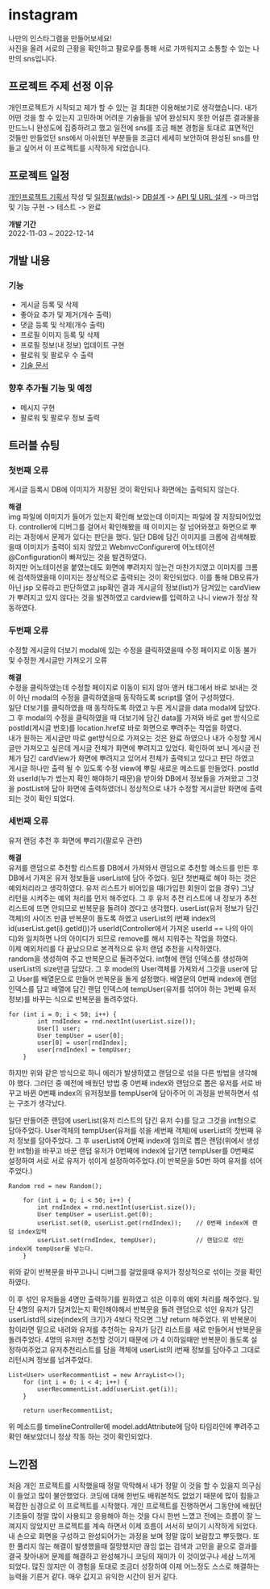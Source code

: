 # instagram
나만의 인스타그램을 만들어보세요!<br>
사진을 올려 서로의 근황을 확인하고 팔로우를 통해 서로 가까워지고 소통할 수 있는 나만의 sns입니다.


## 프로젝트 주제 선정 이유
개인프로젝트가 시작되고 제가 할 수 있는 걸 최대한 이용해보기로 생각했습니다. 내가 어떤 것을 할 수 있는지 고민하며 어려운 기술들을 넣어 완성되지 못한 어설픈 결과물을 만드느니 완성도에 집중하려고 했고 일전에 sns를 조금 해본 경험을 토대로 표면적인 것들만 만들었던 sns에서 아쉬웠던 부분들을 조금더 세세히 보안하여 완성된 sns를 만들고 싶어서 이 프로젝트를 시작하게 되었습니다.


##  프로젝트 일정
[개인프로젝트 기획서](https://ovenapp.io/view/a518sWUffUJ0LFCA5UFwKcKceCKJarWT#TUUFX) 작성 및 [일정표(wds)](https://docs.google.com/spreadsheets/d/1nWCcQ2uxeilCxMUCkrlJpY8r_5RhIo2I9wTOAgLvmPc/edit#gid=0)-> [DB설계](https://docs.google.com/spreadsheets/d/1TFikyslZJnriAMZxrpbF8gzqchIujMSILeB3M4-SN40/edit#gid=0) -> [API 및 URL 설계](https://docs.google.com/spreadsheets/d/1LaX4n7nSAR0B9mIBwdZJ_XEVHodPvFcjNHNYxWxjDJU/edit#gid=0) -> 마크업 및 기능 구현 -> 테스트 -> 완료

**개발 기간**<br>
2022-11-03 ~ 2022-12-14

## 개발 내용
### 기능
- 게시글 등록 및 삭제
- 좋아요 추가 및 제거(개수 출력)
- 댓글 등록 및 삭제(개수 출력)
- 프로필 이미지 등록 및 삭제
- 프로필 정보(내 정보) 업데이트 구현
- 팔로워 및 팔로우 수 출력<br>
- [기술 문서](https://www.notion.so/instagram-3c60c7a71b184753befa778f95678c5e)

### 향후 추가될 기능 및 예정
- 메시지 구현
- 팔로워 및 팔로우 정보 출력

## 트러블 슈팅
### 첫번째 오류
게시글 등록시 DB에 이미지가 저장된 것이 확인되나 화면에는 출력되지 않는다.<br>

**해결**<br>
img 파일에 이미지가 들어가 있는지 확인해 보았는데 이미지는 파일에 잘 저장되어있었다. controller에 디버그를 걸어서 확인해봤을 때 이미지는 잘 넘어와졌고 화면으로 뿌리는 과정에서 문제가 있다는 판단을 했다. 일단 DB에 담긴 이미지를 크롬에 검색해봤을때 이미지가 출력이 되지 않았고 WebmvcConfigurer에 어노테이션 @Configuration이 빠져있는 것을 발견하였다.<br>
하지만 어노테이션을 붙였는데도 화면에 뿌려지지 않는건 마찬가지였고 이미지를 크롬에 검색하였을때 이미지는 정상적으로 출력되는 것이 확인되었다. 이를 통해 DB오류가 아닌 jsp 오류라고 판단하였고 jsp확인 결과 게시글의 정보(list)가 담겨있는 cardView가 뿌려지고 있지 않다는 것을 발견하였고 cardview를 입력하고 나니 view가 정상 작동하였다.

### 두번째 오류
수정할 게시글의 더보기 modal에 있는 수정을 클릭하였을때 수정 페이지로 이동 불가 및 수정한 게시글만 가져오기 오류<br>

**해결**<br>
수정을 클릭하였는데 수정할 페이지로 이동이 되지 않아 앵커 태그에서 바로 보내는 것이 아닌 modal의 수정을 클릭하였을때 동작하도록 script를 열어 구성하였다.<br>
일단 더보기를 클릭하였을 때 동작하도록 하였고 누른 게시글을 data modal에 담았다. 그 후 modal의 수정을 클릭하였을 때 더보기에 담긴 data를 가져와 바로 get 방식으로 postId(게시글 번호)를 location.href로 바로 화면으로 뿌려주는 작업을 하였다.<br>
내가 원하는 게시글만 따로 get방식으로 가져오는 것은 완료 하였으나 내가 수정할 게시글만 가져오고 싶은데 게시글 전체가 화면에 뿌려지고 있었다. 확인하여 보니 게시글 전체가 담긴 cardView가 화면에 뿌려지고 있어서 전체가 출력되고 있다고 판단 하였고 게시글 하나만 출력 될 수 있도록 수정 view에 뿌릴 새로운 메소드를 만들었다. postId와 userId(누가 썼는지 확인 해야하기 때문)을 받아와 DB에서 정보들을 가져왔고 그것을 postList에 담아 화면에 출력하였더니 정상적으로 내가 수정할 게시글만 화면에 출력되는 것이 확인 되었다.

### 세번째 오류
유저 랜덤 추천 후 화면에 뿌리기(팔로우 관련)<br>

**해결**<br>
유저를 랜덤으로 추천할 리스트를 DB에서 가져와서 랜덤으로 추천할 메소드를 만든 후 DB에서 가져온 유저 정보들을 userList에 담아 주었다. 일단 첫번째로 해야 하는 것은 예외처리라고 생각하였다. 유저 리스트가 비어있을 때(가입한 회원이 없을 경우) 그냥 리턴을 시켜주는 예외 처리를 먼저 해주었다. 그 후 유저 추천 리스트에 내 정보가 추천 리스트에 뜨면 안되므로 반복문을 돌려야 겠다고 생각했다. userList(유저 정보가 담긴 객체)의 사이즈 만큼 반복문이 돌도록 하였고 userList의 i번째 index의 id(userList.get(i).getId())가 userId(Controller에서 가져온 userId == 나의 아이디)와 일치하면 나의 아이디가 되므로 remove를 해서 지워주는 작업을 하였다.<br>
이제 예외처리를 다 끝났으므로 본격적으로 유저 랜덤 추천을 시작하였다.<br>
random을 생성하여 주고 반복문으로 돌려주었다. int형에 랜덤 인덱스를 생성하여 userList의 size만큼 담았다. 그 후 model의 User객체를 가져와서 그것을 user에 담고 User를 배열문으로 만들어 반복문을 돌게 설정했다. 배열문의 0번째 index에 랜덤 인덱스를 담고 배열에 담긴 랜덤 인덱스에 tempUser(유저를 섞어야 하는 3번째 유저 정보)를 바꾸는 식으로 반복문을 돌려주었다.<br>

    for (int i = 0; i < 50; i++) {
			int rndIndex = rnd.nextInt(userList.size());
			User[] user;
			User tempUser = user[0];
			user[0] = user[rndIndex];
			user[rndIndex] = tempUser;
		}
    
하지만 위와 같은 방식으로 하니 에러가 발생하였고 랜덤으로 섞을 다른 방법을 생각해야 했다. 그러던 중 예전에 배웠던 방법 중 0번째 index와 랜덤으로 뽑은 유저를 서로 바꾸고 바뀐 0번째 index의 유저정보를 tempUser에 담아주어 이 과정을 반복하면서 섞는 구조가 생각났다.<br>

일단 만들어준 랜덤에 userList(유저 리스트의 담긴 유저 수)를 담고 그것을 int형으로 담아주었다. User객체의 tempUser(유저를 섞을 세번째 객체)에 userList의 첫번째 유저 정보를 담아주었다. 그 후 userList에 0번째 index에 임의로 뽑은 랜덤(위에서 생성한 int형)을 바꾸고 바꾼 랜덤 유저가 0번째에 index에 담기면 tempUser를 0번째로 설정하여 서로 서로 유저가 섞이게 설정하여주었다.(이 반복문을 50번 하여 유저를 섞어주었다.)<br>

    Random rnd = new Random();
	
		for (int i = 0; i < 50; i++) {
			int rndIndex = rnd.nextInt(userList.size());
			User tempUser = userList.get(0);
			userList.set(0, userList.get(rndIndex));	// 0번째 index에 랜덤 index입력
			userList.set(rndIndex, tempUser);			// 랜덤으로 섞인 index에 tempUser를 넣는다.
		}

위와 같이 반복문을 바꾸고나니 디버그를 걸었을때 유저가 정상적으로 섞이는 것을 확인하였다.

이 후 섞인 유저들을 4명만 출력하기를 원하였고 섞은 이후의 예외 처리를 해주었다. 일단 4명의 유저가 담겨있는지 확인해야해서 반복문을 돌려 랜덤으로 섞인 유저가 담긴 userListd의 size(index의 크기)가 4보다 작으면 그냥 return 해주었다. 위 반복문이 참이라면 밑으로 내려와 유저를 추천하는 유저가 담긴 리스트를 새로 만들어서 반복문을 돌려주었다. 4명의 유저만 추천할 것이기 때문에 i가 4 이하일때만 반복문이 돌도록 설정하여주었고 유저추천리스트를 담을 객체에 userList의 i번째 정보를 담아주고 그대로 리턴시켜 정보를 넘겨주었다.<br>

	List<User> userRecommentList = new ArrayList<>();
		for (int i = 0; i < 4; i++) {
			userRecommentList.add(userList.get(i));
		}
			
		return userRecommentList;

위 메소드를 timelineController에 model.addAttribute에 담아 타임라인에 뿌려주고 확인 해보았더니 정상 작동 하는 것이 확인되었다.

## 느낀점
처음 개인 프로젝트를 시작했을때 정말 막막해서 내가 정말 이 것을 할 수 있을지 의구심이 들었고 많이 불안했었다. 코딩에 대해 한번도 배워본적도 없었기 때문에 많이 힘들고 복잡한 심경으로 이 프로젝트를 시작했다. 개인 프로젝트를 진행하면서 그동안에 배웠던 기초들이 정말 많이 사용되고 응용해야 하는 것을 다시 한번 느꼈고 전에는 흐름이 잘 느껴지지 않았지만 프로젝트를 계속 하면서 이제 흐름이 서서히 보이기 시작하게 되었다. 내 손으로 화면을 구성하고 완성되어가는 과정을 보며 정말 많이 보람찼고 뿌듯했다. 또한 풀리지 않는 해결이 발생했을때 절망했지만 끊임 없는 검색과 고민을 끝으로 결과를 결국 찾아내어 문제를 해결하고 완성해가니 코딩의 재미가 이 것이었구나 세삼 느끼게 되었다. 많진 않지만 이 경험을 토대로 조금더 성장하여 이제 어느정도 스스로 해결하는 능력을 기른거 같다. 매우 값지고 유익한 시간이 된거 같다.

